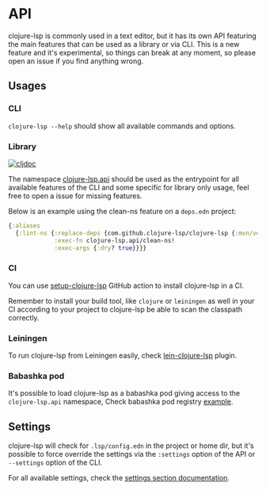 # API

clojure-lsp is commonly used in a text editor, but it has its own API featuring the main features that can be used as a library or via CLI.
This is a new feature and it's experimental, so things can break at any moment, so please open an issue if you find anything wrong.

## Usages

### CLI

`clojure-lsp --help` should show all available commands and options.

### Library

[![cljdoc](https://cljdoc.org/badge/com.github.clojure-lsp/clojure-lsp)](https://cljdoc.org/d/com.github.clojure-lsp/clojure-lsp/CURRENT/api/clojure-lsp.api)

The namespace [clojure-lsp.api](https://cljdoc.org/d/com.github.clojure-lsp/clojure-lsp/CURRENT/api/clojure-lsp.api) should be used as the entrypoint for all available features of the CLI and some specific for library only usage, feel free to open a issue for missing features.

Below is an example using the clean-ns feature on a `deps.edn` project:

```clojure
{:aliases 
  {:lint-ns {:replace-deps {com.github.clojure-lsp/clojure-lsp {:mvn/version "..."}}
             :exec-fn clojure-lsp.api/clean-ns!
             :exec-args {:dry? true}}}}
```

### CI

You can use [setup-clojure-lsp](https://github.com/marketplace/actions/setup-clojure-lsp) GitHub action to install clojure-lsp in a CI.

Remember to install your build tool, like `clojure` or `leiningen` as well in your CI according to your project to clojure-lsp be able to scan the classpath correctly.

### Leiningen

To run clojure-lsp from Leiningen easily, check [lein-clojure-lsp](https://github.com/clojure-lsp/lein-clojure-lsp) plugin.

### Babashka pod

It's possible to load clojure-lsp as a babashka pod giving access to the `clojure-lsp.api` namespace, Check babashka pod registry [example](https://github.com/babashka/pod-registry/blob/master/examples/clojure-lsp.clj).

## Settings

clojure-lsp will check for `.lsp/config.edn` in the project or home dir, but it's possible to force override the settings via the `:settings` option of the API or `--settings` option of the CLI.

For all available settings, check the [settings section documentation](https://clojure-lsp.io/settings/).
